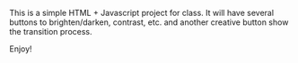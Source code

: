 This is a simple HTML + Javascript project for class. It will have several buttons to brighten/darken, contrast, etc. and another creative button show the transition process.

Enjoy!